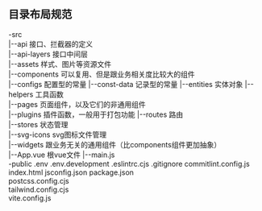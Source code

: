 ## 目录布局规范

-src  
|--api 接口、拦截器的定义  
|--api-layers 接口中间层  
|--assets 样式、图片等资源文件  
|--components 可以复用、但是跟业务相关度比较大的组件  
|--configs 配置型的常量
|--const-data 记录型的常量
|--entities 实体对象
|--helpers 工具函数  
|--pages 页面组件，以及它们的非通用组件  
|--plugins 插件函数，一般用于打包功能
|--routes 路由  
|--stores 状态管理  
|--svg-icons svg图标文件管理    
|--widgets 跟业务无关的通用组件（比components组件更加抽象）  
|--App.vue 根vue文件
|--main.js  
-public
.env
.env.development
.eslintrc.cjs
.gitignore
commitlint.config.js
index.html
jsconfig.json
package.json  
postcss.config.cjs  
tailwind.config.cjs  
vite.config.js
